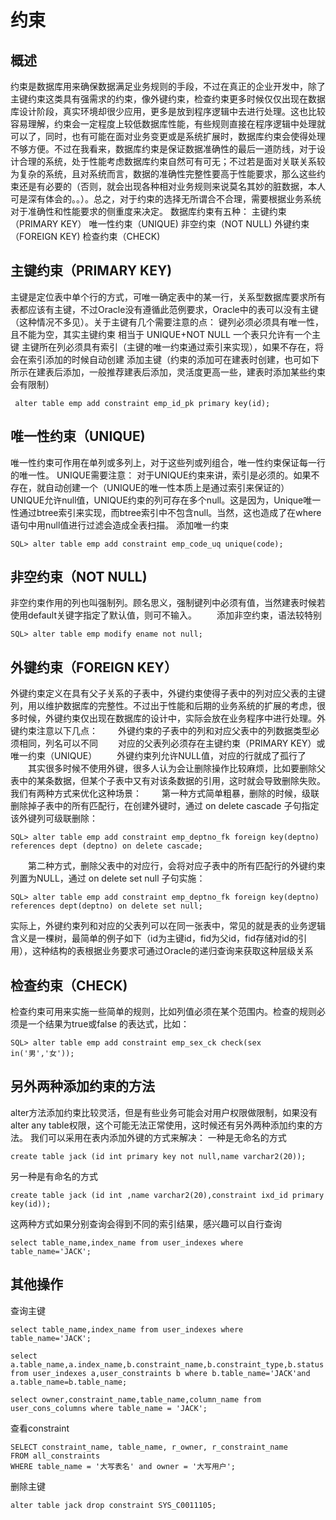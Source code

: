 # 约束
## 概述
   约束是数据库用来确保数据满足业务规则的手段，不过在真正的企业开发中，除了主键约束这类具有强需求的约束，像外键约束，检查约束更多时候仅仅出现在数据库设计阶段，真实环境却很少应用，更多是放到程序逻辑中去进行处理。这也比较容易理解，约束会一定程度上较低数据库性能，有些规则直接在程序逻辑中处理就可以了，同时，也有可能在面对业务变更或是系统扩展时，数据库约束会使得处理不够方便。不过在我看来，数据库约束是保证数据准确性的最后一道防线，对于设计合理的系统，处于性能考虑数据库约束自然可有可无；不过若是面对关联关系较为复杂的系统，且对系统而言，数据的准确性完整性要高于性能要求，那么这些约束还是有必要的（否则，就会出现各种相对业务规则来说莫名其妙的脏数据，本人可是深有体会的。。）。总之，对于约束的选择无所谓合不合理，需要根据业务系统对于准确性和性能要求的侧重度来决定。
 数据库约束有五种：
     主键约束（PRIMARY KEY）
     唯一性约束（UNIQUE)
     非空约束（NOT NULL)
     外键约束（FOREIGN KEY)
     检查约束（CHECK)
## 主键约束（PRIMARY KEY)
   主键是定位表中单个行的方式，可唯一确定表中的某一行，关系型数据库要求所有表都应该有主键，不过Oracle没有遵循此范例要求，Oracle中的表可以没有主键（这种情况不多见）。关于主键有几个需要注意的点：
键列必须必须具有唯一性，且不能为空，其实主键约束 相当于 UNIQUE+NOT NULL
一个表只允许有一个主键
主键所在列必须具有索引（主键的唯一约束通过索引来实现），如果不存在，将会在索引添加的时候自动创建
     添加主键（约束的添加可在建表时创建，也可如下所示在建表后添加，一般推荐建表后添加，灵活度更高一些，建表时添加某些约束会有限制）
```
 alter table emp add constraint emp_id_pk primary key(id);
```
## 唯一性约束（UNIQUE)
   唯一性约束可作用在单列或多列上，对于这些列或列组合，唯一性约束保证每一行的唯一性。
   UNIQUE需要注意：
   对于UNIQUE约束来讲，索引是必须的。如果不存在，就自动创建一个（UNIQUE的唯一性本质上是通过索引来保证的）
    UNIQUE允许null值，UNIQUE约束的列可存在多个null。这是因为，Unique唯一性通过btree索引来实现，而btree索引中不包含null。当然，这也造成了在where语句中用null值进行过滤会造成全表扫描。
     添加唯一约束
```
SQL> alter table emp add constraint emp_code_uq unique(code);
```
## 非空约束（NOT NULL)
非空约束作用的列也叫强制列。顾名思义，强制键列中必须有值，当然建表时候若使用default关键字指定了默认值，则可不输入。
　　添加非空约束，语法较特别
```
SQL> alter table emp modify ename not null;
```
## 外键约束（FOREIGN KEY）
外键约束定义在具有父子关系的子表中，外键约束使得子表中的列对应父表的主键列，用以维护数据库的完整性。不过出于性能和后期的业务系统的扩展的考虑，很多时候，外键约束仅出现在数据库的设计中，实际会放在业务程序中进行处理。外键约束注意以下几点：
　　外键约束的子表中的列和对应父表中的列数据类型必须相同，列名可以不同
　　对应的父表列必须存在主键约束（PRIMARY KEY）或唯一约束（UNIQUE）
　　外键约束列允许NULL值，对应的行就成了孤行了
　　其实很多时候不使用外键，很多人认为会让删除操作比较麻烦，比如要删除父表中的某条数据，但某个子表中又有对该条数据的引用，这时就会导致删除失败。我们有两种方式来优化这种场景：
　　第一种方式简单粗暴，删除的时候，级联删除掉子表中的所有匹配行，在创建外键时，通过 on delete cascade 子句指定该外键列可级联删除：

```
SQL> alter table emp add constraint emp_deptno_fk foreign key(deptno) references dept (deptno) on delete cascade;
```
　　第二种方式，删除父表中的对应行，会将对应子表中的所有匹配行的外键约束列置为NULL，通过 on delete set null 子句实施：

```
SQL> alter table emp add constraint emp_deptno_fk foreign key(deptno) references dept(deptno) on delete set null;
```
实际上，外键约束列和对应的父表列可以在同一张表中，常见的就是表的业务逻辑含义是一棵树，最简单的例子如下（id为主键id，fid为父id，fid存储对id的引用），这种结构的表根据业务要求可通过Oracle的递归查询来获取这种层级关系
## 检查约束（CHECK)
检查约束可用来实施一些简单的规则，比如列值必须在某个范围内。检查的规则必须是一个结果为true或false 的表达式，比如：
```
SQL> alter table emp add constraint emp_sex_ck check(sex in('男','女'));
```
## 另外两种添加约束的方法
alter方法添加约束比较灵活，但是有些业务可能会对用户权限做限制，如果没有alter any table权限，这个可能无法正常使用，这时候还有另外两种添加约束的方法。
我们可以采用在表内添加外键的方式来解决：
一种是无命名的方式
```
create table jack (id int primary key not null,name varchar2(20));
```
另一种是有命名的方式
```
create table jack (id int ,name varchar2(20),constraint ixd_id primary key(id));
```
这两种方式如果分别查询会得到不同的索引结果，感兴趣可以自行查询
```
select table_name,index_name from user_indexes where table_name='JACK';
```
## 其他操作
查询主键
```
select table_name,index_name from user_indexes where table_name='JACK';
```
```
select a.table_name,a.index_name,b.constraint_name,b.constraint_type,b.status from user_indexes a,user_constraints b where b.table_name='JACK'and a.table_name=b.table_name;
```
```
select owner,constraint_name,table_name,column_name from user_cons_columns where table_name = 'JACK';
```
查看constraint
```
SELECT constraint_name, table_name, r_owner, r_constraint_name
FROM all_constraints
WHERE table_name = '大写表名' and owner = '大写用户';
```
删除主键
```
alter table jack drop constraint SYS_C0011105;
```

